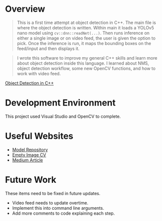 # Overview

> This is a first time attempt at object detection in C++. The main file is where the object detection is written. Within main it loads a YOLOv5 nano model using `cv::dnn::readNet(...)`. Then runs inference on either a single image or on video feed, the user is given the option to pick. Once the inference is run, it maps the bounding boxes on the feed/input and then displays it. 

> I wrote this software to improve my general C++ skills and learn more about object detection inside this language. I learned about NMS, object detection workflow, some new OpenCV functions, and how to work with video feed.



[Object Detection in C++](https://www.loom.com/share/3baf60891ba14b4a9c1a75cb7e7dc219)

# Development Environment

This project used Visual Studio and OpenCV to complete.

# Useful Websites

- [Model Repository](https://github.com/doleron/yolov5-opencv-cpp-python/blob/main/cpp/yolo.cpp)
- [Empty Image CV](https://stackoverflow.com/questions/25587912/unhandled-exception-microsoft-c-exception-cvexception-at-memory-location)
- [Medium Article](https://medium.com/mlearning-ai/detecting-objects-with-yolov5-opencv-python-and-c-c7cf13d1483c)


# Future Work

These items need to be fixed in future updates.

- Video feed needs to update overtime.
- Implement this into command line arguments.
- Add more comments to code explaining each step.
